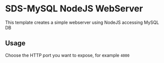 # SDS-MySQL NodeJS WebServer
This template creates a simple webserver using NodeJS accessing MySQL DB
 
## Usage
Choose the HTTP port you want to expose, for example `4000`
